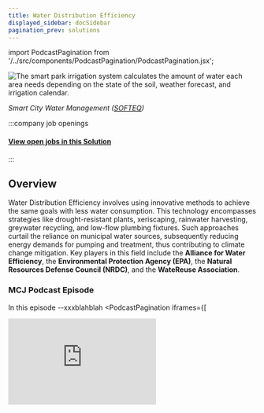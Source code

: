 ```yaml
---
title: Water Distribution Efficiency
displayed_sidebar: docSidebar
pagination_prev: solutions
---
```

import PodcastPagination from '/../src/components/PodcastPagination/PodcastPagination.jsx'; 

![The smart park irrigation system calculates the amount of water each area needs depending on the state of the soil, weather forecast, and irrigation calendar.](/../static/img/water-distribution-efficiency.webp)

*Smart City Water Management ([SOFTEQ](https://www.softeq.com/blog/smart-water-management-using-iot-real-world-examples))*


:::company job openings
  #### [View open jobs in this Solution](https://climatebase.org/jobs?l=&q=&drawdown_solutions=Water+Distribution+Efficiency)
:::

## Overview

Water Distribution Efficiency involves using innovative methods to achieve the same goals with less water consumption. This technology encompasses strategies like drought-resistant plants, xeriscaping, rainwater harvesting, greywater recycling, and low-flow plumbing fixtures. Such approaches curtail the reliance on municipal water sources, subsequently reducing energy demands for pumping and treatment, thus contributing to climate change mitigation. Key players in this field include the **Alliance for Water Efficiency**, the **Environmental Protection Agency (EPA)**, the **Natural Resources Defense Council (NRDC)**, and the **WateReuse Association**.

### MCJ Podcast Episode
In this episode --xxxblahblah
  <PodcastPagination iframes={[
<iframe allow="autoplay *; encrypted-media *; fullscreen *; clipboard-write" frameBorder="0" height="175" style={{width:'100%', maxWidth:'660px', overflow:'hidden', borderRadius:'10px'}} sandbox="allow-forms allow-popups allow-same-origin allow-scripts allow-storage-access-by-user-activation allow-top-navigation-by-user-activation" src="https://player.simplecast.com/3abe326d-fa9a-4543-baea-28efa8802861?dark=true&wmode=opaque" />
  ]}/>
:::


## Progress Made

- **Low-flow showerheads and faucets**: Breakthrough technologies slashing water usage by up to 30%.
- **Alliance for Water Efficiency**: Significant contribution to promoting water conservation and efficiency.

## Lessons Learned

- **Proper planning and design**: Paramount, considering growth, climate change, and available water resources.
- **Adopting new technologies**: Utilizing **smart meters** and **water sensors** for real-time data.
- **Stakeholder engagement**: Ensuring buy-in and support.
- **Monitoring and evaluation**: Continuous improvement through progress tracking.

## Challenges Ahead

- **Scaling up Water Distribution Efficiency**: Overcoming hurdles like high infrastructure costs, limited awareness, and need for trained personnel.
- Organizations addressing these hurdles include the **World Wildlife Fund (WWF)**, the **International Water Management Institute**, and the **Alliance for Water Efficiency**.

## Best Path Forward

- **Government investment**: Research and development, incentives for adoption.
- **Company contribution**: Advancing technology through research and commercialization efforts.